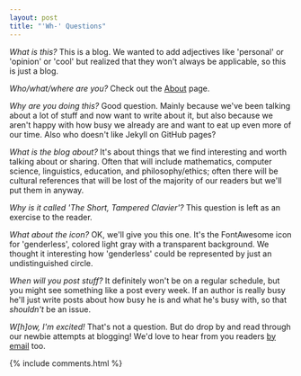 ```yaml
---
layout: post
title: "'Wh-' Questions"
---
```


*What is this?* This is a blog. We wanted to add adjectives like 'personal' or
'opinion' or 'cool' but realized that they won't always be applicable, so this
is just a blog.

*Who/what/where are you?* Check out the <a href="/about/">About</a> page.

*Why are you doing this?* Good question. Mainly because we've been talking about
a lot of stuff and now want to write about it, but also because we aren't happy
with how busy we already are and want to eat up even more of our time. Also who
doesn't like Jekyll on GitHub pages?

*What is the blog about?* It's about things that we find interesting and worth
talking about or sharing. Often that will include mathematics, computer science,
linguistics, education, and philosophy/ethics; often there will be cultural
references that will be lost of the majority of our readers but we'll put them
in anyway.

*Why is it called 'The Short, Tampered Clavier'?* This question is left as an
exercise to the reader.

*What about the icon?* OK, we'll give you this one. It's the FontAwesome icon
for 'genderless', colored light gray with a transparent background. We thought
it interesting how 'genderless' could be represented by just an undistinguished
circle.

*When will you post stuff?* It definitely won't be on a regular schedule, but
you might see something like a post every week. If an author is really busy
he'll just write posts about how busy he is and what he's busy with, so that
*shouldn't* be an issue.

*W[h]ow, I'm excited!* That's not a question. But do drop by and read through
our newbie attempts at blogging! We'd love to hear from you readers
<a href="/about/">by email</a> too.

{% include comments.html %}
